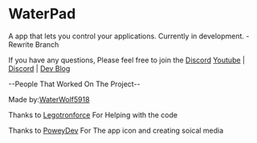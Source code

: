 # WaterPad
A app that lets you control your applications. Currently in development.
-Rewrite Branch


If you have any questions, Please feel free to join the [Discord](https://discord.gg/DYsdj72CSm)
[Youtube](https://www.youtube.com/channel/UCY-1AjoxZ-Fd0aEnKEanO_w) | [Discord](https://discord.gg/DYsdj72CSm) | [Dev Blog](https://waterwolf5918.github.io/WaterPad-New/)

--People That Worked On The Project--

Made by:[WaterWolf5918](https://github.com/WaterWolf5918)

Thanks to [Legotronforce](https://github.com/LegotronForce) For Helping with the code

Thanks to [PoweyDev](https://github.com/PoweyDev) For The app icon and creating soical media


